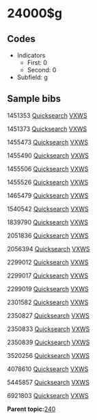 # 24000$g

## Codes

-   Indicators
    -   First: 0
    -   Second: 0
-   Subfield: g

## Sample bibs

1451353 [Quicksearch](https://search.library.yale.edu/catalog/1451353) [VXWS](http://prodorbis.library.yale.edu:7014/vxws/GetHoldingsService?bibId=1451353)

1451373 [Quicksearch](https://search.library.yale.edu/catalog/1451373) [VXWS](http://prodorbis.library.yale.edu:7014/vxws/GetHoldingsService?bibId=1451373)

1455473 [Quicksearch](https://search.library.yale.edu/catalog/1455473) [VXWS](http://prodorbis.library.yale.edu:7014/vxws/GetHoldingsService?bibId=1455473)

1455490 [Quicksearch](https://search.library.yale.edu/catalog/1455490) [VXWS](http://prodorbis.library.yale.edu:7014/vxws/GetHoldingsService?bibId=1455490)

1455506 [Quicksearch](https://search.library.yale.edu/catalog/1455506) [VXWS](http://prodorbis.library.yale.edu:7014/vxws/GetHoldingsService?bibId=1455506)

1455526 [Quicksearch](https://search.library.yale.edu/catalog/1455526) [VXWS](http://prodorbis.library.yale.edu:7014/vxws/GetHoldingsService?bibId=1455526)

1465479 [Quicksearch](https://search.library.yale.edu/catalog/1465479) [VXWS](http://prodorbis.library.yale.edu:7014/vxws/GetHoldingsService?bibId=1465479)

1540542 [Quicksearch](https://search.library.yale.edu/catalog/1540542) [VXWS](http://prodorbis.library.yale.edu:7014/vxws/GetHoldingsService?bibId=1540542)

1839790 [Quicksearch](https://search.library.yale.edu/catalog/1839790) [VXWS](http://prodorbis.library.yale.edu:7014/vxws/GetHoldingsService?bibId=1839790)

2051836 [Quicksearch](https://search.library.yale.edu/catalog/2051836) [VXWS](http://prodorbis.library.yale.edu:7014/vxws/GetHoldingsService?bibId=2051836)

2056394 [Quicksearch](https://search.library.yale.edu/catalog/2056394) [VXWS](http://prodorbis.library.yale.edu:7014/vxws/GetHoldingsService?bibId=2056394)

2299012 [Quicksearch](https://search.library.yale.edu/catalog/2299012) [VXWS](http://prodorbis.library.yale.edu:7014/vxws/GetHoldingsService?bibId=2299012)

2299017 [Quicksearch](https://search.library.yale.edu/catalog/2299017) [VXWS](http://prodorbis.library.yale.edu:7014/vxws/GetHoldingsService?bibId=2299017)

2299019 [Quicksearch](https://search.library.yale.edu/catalog/2299019) [VXWS](http://prodorbis.library.yale.edu:7014/vxws/GetHoldingsService?bibId=2299019)

2301582 [Quicksearch](https://search.library.yale.edu/catalog/2301582) [VXWS](http://prodorbis.library.yale.edu:7014/vxws/GetHoldingsService?bibId=2301582)

2350827 [Quicksearch](https://search.library.yale.edu/catalog/2350827) [VXWS](http://prodorbis.library.yale.edu:7014/vxws/GetHoldingsService?bibId=2350827)

2350833 [Quicksearch](https://search.library.yale.edu/catalog/2350833) [VXWS](http://prodorbis.library.yale.edu:7014/vxws/GetHoldingsService?bibId=2350833)

2350839 [Quicksearch](https://search.library.yale.edu/catalog/2350839) [VXWS](http://prodorbis.library.yale.edu:7014/vxws/GetHoldingsService?bibId=2350839)

3520256 [Quicksearch](https://search.library.yale.edu/catalog/3520256) [VXWS](http://prodorbis.library.yale.edu:7014/vxws/GetHoldingsService?bibId=3520256)

4078610 [Quicksearch](https://search.library.yale.edu/catalog/4078610) [VXWS](http://prodorbis.library.yale.edu:7014/vxws/GetHoldingsService?bibId=4078610)

5445857 [Quicksearch](https://search.library.yale.edu/catalog/5445857) [VXWS](http://prodorbis.library.yale.edu:7014/vxws/GetHoldingsService?bibId=5445857)

6921803 [Quicksearch](https://search.library.yale.edu/catalog/6921803) [VXWS](http://prodorbis.library.yale.edu:7014/vxws/GetHoldingsService?bibId=6921803)

**Parent topic:**[240](../../tags/240/240.md)

